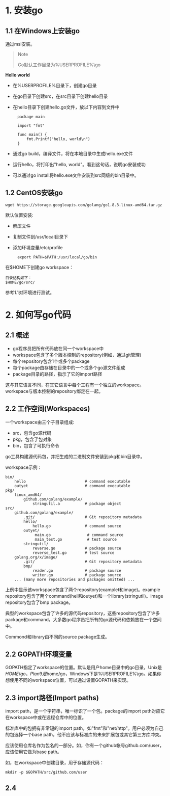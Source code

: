 # 1. 安装go

## 1.1 在Windows上安装go

通过msi安装。

> Note
> 
> Go默认工作目录为%USERPROFILE%\go

__Hello world__

* 在%USERPROFILE%目录下，创建go目录
* 在go目录下创建src，在src目录下创建hello目录
* 在hello目录下创建hello.go文件，放以下内容到文件中
    
        package main

        import "fmt"
    
        func main() {
            fmt.Printf("hello, world\n")
        }

* 通过go build，编译文件，将在本地目录中生成hello.exe文件
* 运行hello，将打印出"hello, world"。看到这句话，说明go安装成功
* 可以通过go install将hello.exe文件安装到src同级的bin目录中。

## 1.2 CentOS安装go

    wget https://storage.googleapis.com/golang/go1.8.3.linux-amd64.tar.gz

默认位置安装:

* 解压文件
* 复制文件到/usr/local目录下
* 添加环境变量/etc/profile
        
        export PATH=$PATH:/usr/local/go/bin

在$HOME下创建go workspace：

    目录结构如下：
    $HOME/go/src/

参考1.1对环境进行测试。



# 2. 如何写go代码

## 2.1 概述

* go程序员把所有代码放在同一个workspace中
* workspace包含了多个版本控制的repository(例如，通过git管理)
* 每个repository包含1个或多个package
* 每个package由存储在目录中的一个或多个go源文件组成
* package目录的路径，指示了它的import路径

这与其它语言不同，在其它语言中每个工程有一个独立的workspace。workspace与版本控制的repository绑定在一起。

## 2.2 工作空间(Workspaces)

一个workspace由三个子目录组成:

* src，包含go源代码
* pkg，包含了包对象
* bin，包含了可执行命令

go工具构建源代码包，并把生成的二进制文件安装到pkg和bin目录中。


workspace示例：

    bin/
        hello                          # command executable
        outyet                         # command executable
    pkg/
        linux_amd64/
            github.com/golang/example/
                stringutil.a           # package object
    src/
        github.com/golang/example/
            .git/                      # Git repository metadata
            hello/
                hello.go               # command source
            outyet/
                 main.go                # command source
                 main_test.go           # test source
            stringutil/
                reverse.go             # package source
                reverse_test.go        # test source
        golang.org/x/image/
            .git/                      # Git repository metadata
            bmp/
                reader.go              # package source
                writer.go              # package source
        ... (many more repositories and packages omitted) ...

上例中显示该workspace包含了两个repository(examplet和image)。example repository包含了两个command(hell和outyet)和一个library(stringutil)。image repository包含了bmp package。

典型的workspace包含了许多的源代码repository，这些repository包含了许多package和command。大多数go程序员把所有的go源代码和依赖放在一个空间中。

Commond和library由不同的source package生成。

## 2.2 GOPATH环境变量

GOPATH指定了workspace的位置。默认是用户home目录中的go目录，Unix是$HOME/go，Plan 9是$home/go，Windows下是%USERPROFILE%\go。如果你想使用不同的workspace位置，可以通过设置GOPATH来实现。

## 2.3 import路径(Import paths)

import path，是一个字符串，唯一标识了一个包。package的import path对应它在workspace中或在远程仓库中的位置。

标准库中的包拥有非常短的import path，如"fmt"和"net/http"。用户必须为自己的包选择一个base path，他不应该与标准库的未来扩展包或其它第三方库冲突。

应该使用仓库名作为包名的一部分。如，你有一个github帐号github.com/user，应该使用它做为base path。

如，在workspace中创建目录，用于存储源代码：

    mkdir -p $GOPATH/src/github.com/user

## 2.4 



